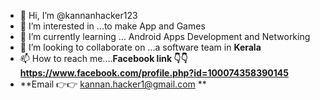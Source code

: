 - 👋 Hi, I’m @kannanhacker123
- 👀 I’m interested in ...to make App and Games
- 🌱 I’m currently learning ... Android Apps Development and Networking
- 💞️ I’m looking to collaborate on ...a software team in **Kerala** 
- 📫 How to reach me....**Facebook link 👇👇
https://www.facebook.com/profile.php?id=100074358390145**
- **Email 👉👉 kannan.hacker1@gmail.com **
<!---
kannanhacker123/kannanhacker123 is a ✨ special ✨ repository because its `README.md` (this file) appears on your GitHub profile.
You can click the Preview link to take a look at your changes.
--->

